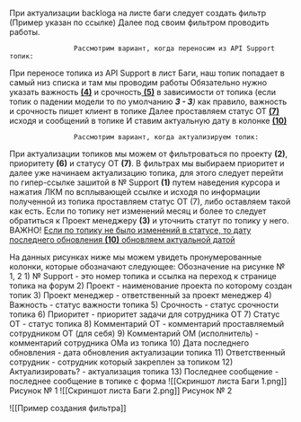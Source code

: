 При актуализации backloga на листе баги следует создать фильтр (Пример указан по ссылке)
Далее под своим фильтром проводить работы. 


					Рассмотрим вариант, когда переносим из API Support топик:
При переносе топика из API Support в лист Баги, наш топик попадает в самый низ списка и там мы проводим работы 
Обязательно нужно указать важность <u>**(4)**</u> и срочность<u> **(5)**</u> в зависимости от топика (если топик о падении модели то по умолчанию ***3 - 3**)* как правило, важность и срочность пишет клиент в топике 
Далее проставляем статус ОТ <u>**(7)**</u> исходя и сообщений в топике 
И ставим актуальную дату в колонке <u>**(10)**</u> 


					Рассмотрим вариант, когда актуализируем топик:
При актуализации топиков мы можем от фильтроваться по проекту **(2)**, приоритету **(6)** и статусу ОТ **(7)**.
В фильтрах мы выбираем приоритет и далее уже начинаем актуализацию топика, для этого следует перейти по гипер-ссылке зашитой в  № Support **(1)** путем наведения курсора и нажатия ЛКМ по всплывающей ссылке и исходя по информации полученной из топика проставляем статус ОТ (7), либо оставляем такой как есть. Если по топику нет изменений месяц и более то следует обратиться к Проект менеджеру **(3)** и уточнить статут по топику у него.  
ВАЖНО! <u>Если по топику не было изменений в статусе, то дату последнего обновления **(10)** обновляем актуальной датой</u>

На данных рисунках ниже мы можем увидеть пронумерованные колонки, которые обозначают следующее:
	Обозначение на рисунке № 1, 2 
		1) № Support - это номер топика и ссылка на переход к странице топика на форум
		2) Проект - наименование проекта по которому создан топик
		3) Проект менеджер - ответственный за проект менеджер
		4) Важность - статус важности топика
		5) Срочность - статус срочности топика
		6) Приоритет - приоритет задачи для сотрудника ОТ
		7) Статус ОТ - статус топика 
		8) Комментарий ОТ - комментарий проставляемый сотрудником ОТ (для себя)
		9) Комментарий ОМ (исполнитель) - комментарий сотрудника ОМа из топика
		10) Дата последнего обновления - дата обновления актуализации топика 
		11) Ответственный сотрудник - сотрудник который закреплен за топиком
		12) Актуализировать? - актуализация топика
		13) Последнее сообщение - последнее сообщение в топике с форма
		![[Скриншот листа Баги 1.png]]
																			Рисунок № 1
		![[Скриншот листа Баги 2.png]]
																			Рисунок № 2









![[Пример создания фильтра]]
